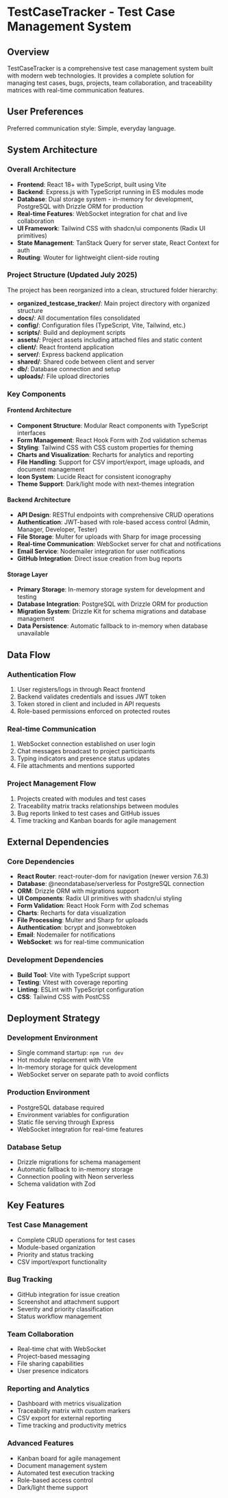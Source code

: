# TestCaseTracker - Test Case Management System

## Overview

TestCaseTracker is a comprehensive test case management system built with modern web technologies. It provides a complete solution for managing test cases, bugs, projects, team collaboration, and traceability matrices with real-time communication features.

## User Preferences

Preferred communication style: Simple, everyday language.

## System Architecture

### Overall Architecture
- **Frontend**: React 18+ with TypeScript, built using Vite
- **Backend**: Express.js with TypeScript running in ES modules mode
- **Database**: Dual storage system - in-memory for development, PostgreSQL with Drizzle ORM for production
- **Real-time Features**: WebSocket integration for chat and live collaboration
- **UI Framework**: Tailwind CSS with shadcn/ui components (Radix UI primitives)
- **State Management**: TanStack Query for server state, React Context for auth
- **Routing**: Wouter for lightweight client-side routing

### Project Structure (Updated July 2025)
The project has been reorganized into a clean, structured folder hierarchy:
- **organized_testcase_tracker/**: Main project directory with organized structure
- **docs/**: All documentation files consolidated
- **config/**: Configuration files (TypeScript, Vite, Tailwind, etc.)
- **scripts/**: Build and deployment scripts
- **assets/**: Project assets including attached files and static content
- **client/**: React frontend application
- **server/**: Express backend application
- **shared/**: Shared code between client and server
- **db/**: Database connection and setup
- **uploads/**: File upload directories

### Key Components

#### Frontend Architecture
- **Component Structure**: Modular React components with TypeScript interfaces
- **Form Management**: React Hook Form with Zod validation schemas
- **Styling**: Tailwind CSS with CSS custom properties for theming
- **Charts and Visualization**: Recharts for analytics and reporting
- **File Handling**: Support for CSV import/export, image uploads, and document management
- **Icon System**: Lucide React for consistent iconography
- **Theme Support**: Dark/light mode with next-themes integration

#### Backend Architecture
- **API Design**: RESTful endpoints with comprehensive CRUD operations
- **Authentication**: JWT-based with role-based access control (Admin, Manager, Developer, Tester)
- **File Storage**: Multer for uploads with Sharp for image processing
- **Real-time Communication**: WebSocket server for chat and notifications
- **Email Service**: Nodemailer integration for user notifications
- **GitHub Integration**: Direct issue creation from bug reports

#### Storage Layer
- **Primary Storage**: In-memory storage system for development and testing
- **Database Integration**: PostgreSQL with Drizzle ORM for production
- **Migration System**: Drizzle Kit for schema migrations and database management
- **Data Persistence**: Automatic fallback to in-memory when database unavailable

## Data Flow

### Authentication Flow
1. User registers/logs in through React frontend
2. Backend validates credentials and issues JWT token
3. Token stored in client and included in API requests
4. Role-based permissions enforced on protected routes

### Real-time Communication
1. WebSocket connection established on user login
2. Chat messages broadcast to project participants
3. Typing indicators and presence status updates
4. File attachments and mentions supported

### Project Management Flow
1. Projects created with modules and test cases
2. Traceability matrix tracks relationships between modules
3. Bug reports linked to test cases and GitHub issues
4. Time tracking and Kanban boards for agile management

## External Dependencies

### Core Dependencies
- **React Router**: react-router-dom for navigation (newer version 7.6.3)
- **Database**: @neondatabase/serverless for PostgreSQL connection
- **ORM**: Drizzle ORM with migrations support
- **UI Components**: Radix UI primitives with shadcn/ui styling
- **Form Validation**: React Hook Form with Zod schemas
- **Charts**: Recharts for data visualization
- **File Processing**: Multer and Sharp for uploads
- **Authentication**: bcrypt and jsonwebtoken
- **Email**: Nodemailer for notifications
- **WebSocket**: ws for real-time communication

### Development Dependencies
- **Build Tool**: Vite with TypeScript support
- **Testing**: Vitest with coverage reporting
- **Linting**: ESLint with TypeScript configuration
- **CSS**: Tailwind CSS with PostCSS

## Deployment Strategy

### Development Environment
- Single command startup: `npm run dev`
- Hot module replacement with Vite
- In-memory storage for quick development
- WebSocket server on separate path to avoid conflicts

### Production Environment
- PostgreSQL database required
- Environment variables for configuration
- Static file serving through Express
- WebSocket integration for real-time features

### Database Setup
- Drizzle migrations for schema management
- Automatic fallback to in-memory storage
- Connection pooling with Neon serverless
- Schema validation with Zod

## Key Features

### Test Case Management
- Complete CRUD operations for test cases
- Module-based organization
- Priority and status tracking
- CSV import/export functionality

### Bug Tracking
- GitHub integration for issue creation
- Screenshot and attachment support
- Severity and priority classification
- Status workflow management

### Team Collaboration
- Real-time chat with WebSocket
- Project-based messaging
- File sharing capabilities
- User presence indicators

### Reporting and Analytics
- Dashboard with metrics visualization
- Traceability matrix with custom markers
- CSV export for external reporting
- Time tracking and productivity metrics

### Advanced Features
- Kanban board for agile management
- Document management system
- Automated test execution tracking
- Role-based access control
- Dark/light theme support